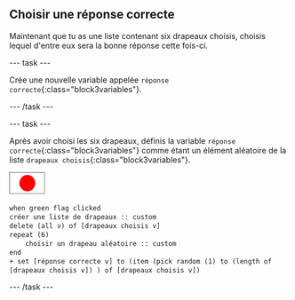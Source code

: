 ## Choisir une réponse correcte

Maintenant que tu as une liste contenant six drapeaux choisis, choisis lequel d'entre eux sera la bonne réponse cette fois-ci.

--- task ---

Crée une nouvelle variable appelée `réponse correcte`{:class="block3variables"}.

--- /task ---

--- task ---

Après avoir choisi les six drapeaux, définis la variable `réponse correcte`{:class="block3variables"} comme étant un élément aléatoire de la liste `drapeaux choisis`{:class="block3variables"}.

![Sprite drapeau](images/flag-sprite.png)

```blocks3
when green flag clicked
créer une liste de drapeaux :: custom
delete (all v) of [drapeaux choisis v]
repeat (6)
    choisir un drapeau aléatoire :: custom
end
+ set [réponse correcte v] to (item (pick random (1) to (length of [drapeaux choisis v]) ) of [drapeaux choisis v])
```

--- /task ---
